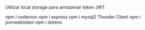Utilizar local storage para armazenar token JWT


npm i nodemon 
npm i express
npm i mysql2
Thunder Client
npm i jsonwebtoken
npm i dotenv